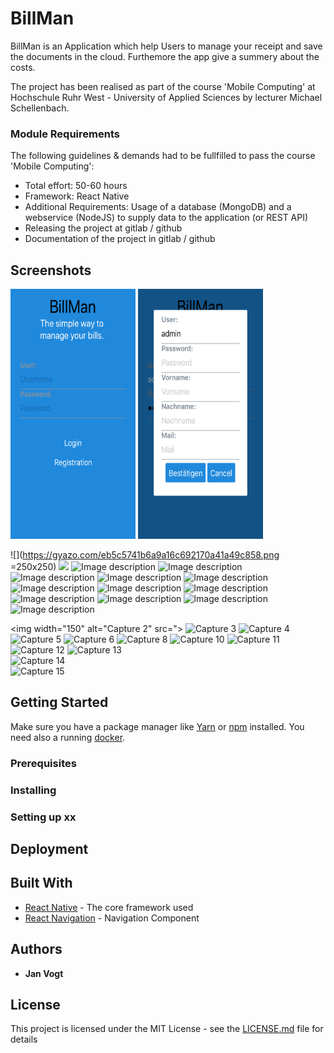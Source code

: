 # BillMan

BillMan is an Application which help Users to manage your receipt and save the documents in the cloud. Furthemore the app give a summery about the costs. 

The project has been realised as part of the course 'Mobile Computing' at Hochschule Ruhr West - University of Applied Sciences by lecturer Michael Schellenbach. 

### Module Requirements

The following guidelines & demands had to be fullfilled to pass the course 'Mobile Computing':
*  Total effort: 50-60 hours
*  Framework: React Native
*  Additional Requirements: Usage of a database (MongoDB) and a webservice (NodeJS) to supply data to the application (or REST API)
*  Releasing the project at gitlab / github
*  Documentation of the project in gitlab / github

## Screenshots

<img src="preview/capture2.PNG" width="200" height="400" />
<img src="preview/capture3.PNG" width="200" height="400" />

![](https://gyazo.com/eb5c5741b6a9a16c692170a41a49c858.png =250x250)
![](https://gitlab.hs-ruhrwest.de/ynjavogt/billman/raw/master/preview/capture3.PNG)
![Image description](https://gitlab.hs-ruhrwest.de/ynjavogt/billman/raw/master/preview/capture4.PNG)
![Image description](https://gitlab.hs-ruhrwest.de/ynjavogt/billman/raw/master/preview/capture5.PNG)
![Image description](https://gitlab.hs-ruhrwest.de/ynjavogt/billman/raw/master/preview/capture6.PNG)
![Image description](https://gitlab.hs-ruhrwest.de/ynjavogt/billman/raw/master/preview/capture7.PNG)
![Image description](https://gitlab.hs-ruhrwest.de/ynjavogt/billman/raw/master/preview/capture8.PNG)
![Image description](https://gitlab.hs-ruhrwest.de/ynjavogt/billman/raw/master/preview/capture9.PNG)
![Image description](https://gitlab.hs-ruhrwest.de/ynjavogt/billman/raw/master/preview/capture10.PNG)
![Image description](https://gitlab.hs-ruhrwest.de/ynjavogt/billman/raw/master/preview/capture11.PNG)
![Image description](https://gitlab.hs-ruhrwest.de/ynjavogt/billman/raw/master/preview/capture12.PNG)
![Image description](https://gitlab.hs-ruhrwest.de/ynjavogt/billman/raw/master/preview/capture13.PNG)
![Image description](https://gitlab.hs-ruhrwest.de/ynjavogt/billman/raw/master/preview/capture14.PNG)
![Image description](https://gitlab.hs-ruhrwest.de/ynjavogt/billman/raw/master/preview/capture15.PNG)

<img width="150" alt="Capture 2" src=">
<img width="150" alt="Capture 3" src="https://gitlab.hs-ruhrwest.de/ynjavogt/billman/raw/master/preview/capture3.png">
<img
		width="150"
		alt="Capture 4"
		src="https://gitlab.hs-ruhrwest.de/ynjavogt/billman/raw/master/preview/capture4.png">
<img
		width="150"
		alt="Capture 5"
		src="https://gitlab.hs-ruhrwest.de/ynjavogt/billman/raw/master/preview/capture5.png">
<img
		width="150"
		alt="Capture 6"
		src="https://gitlab.hs-ruhrwest.de/ynjavogt/billman/raw/master/preview/capture6.png"/>
<img
		width="150"
		alt="Capture 8"
		src="https://gitlab.hs-ruhrwest.de/ynjavogt/billman/raw/master/preview/capture8.png"/>
<img
		width="150"
		alt="Capture 10"
		src="https://gitlab.hs-ruhrwest.de/ynjavogt/billman/raw/master/preview/capture10.png"/>
<img
		width="150"
		alt="Capture 11"
		src="https://gitlab.hs-ruhrwest.de/ynjavogt/billman/raw/master/preview/capture11.png"/>
<img
		width="150"
		alt="Capture 12"
		src="https://gitlab.hs-ruhrwest.de/ynjavogt/billman/raw/master/preview/capture12.png"/>
<img
		width="150"
		alt="Capture 13"
		src="https://gitlab.hs-ruhrwest.de/ynjavogt/billman/raw/master/preview/capture13.png">		
<img
		width="150"
		alt="Capture 14"
		src="https://gitlab.hs-ruhrwest.de/ynjavogt/billman/raw/master/preview/capture14.png">		
<img
		width="150"
		alt="Capture 15"
		src="https://gitlab.hs-ruhrwest.de/ynjavogt/billman/raw/master/preview/capture15.png">		

## Getting Started

Make sure you have a package manager like [Yarn](https://yarnpkg.com/lang/en/) or [npm](https://www.npmjs.com) installed. You need also a running [docker](https://www.docker.com/).  

### Prerequisites




### Installing

### Setting up xx

## Deployment

## Built With

* [React Native](https://facebook.github.io/react-native/docs/getting-started) - The core framework used
* [React Navigation](https://reactnavigation.org/docs/en/getting-started.html) - Navigation Component

## Authors

* **Jan Vogt** 

## License

This project is licensed under the MIT License - see the [LICENSE.md](LICENSE.md) file for details